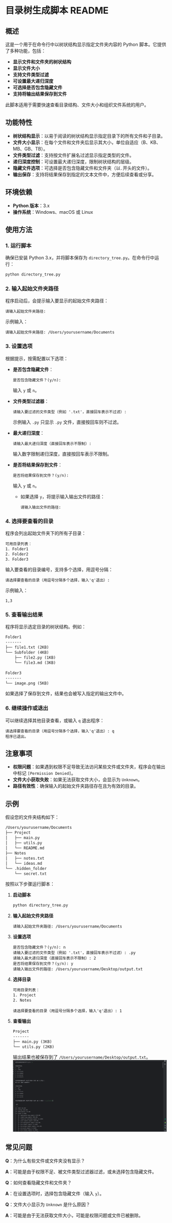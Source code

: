 # 目录树生成脚本 README

## 概述

这是一个用于在命令行中以树状结构显示指定文件夹内容的 Python 脚本。它提供了多种功能，包括：

- **显示文件和文件夹的树状结构**
- **显示文件大小**
- **支持文件类型过滤**
- **可设置最大递归深度**
- **可选择是否包含隐藏文件**
- **支持将输出结果保存到文件**

此脚本适用于需要快速查看目录结构、文件大小和组织文件系统的用户。

## 功能特性

- **树状结构显示**：以易于阅读的树状结构显示指定目录下的所有文件和子目录。
- **文件大小显示**：在每个文件和文件夹后显示其大小，单位自适应（B、KB、MB、GB、TB）。
- **文件类型过滤**：支持按文件扩展名过滤显示指定类型的文件。
- **递归深度控制**：可设置最大递归深度，限制树状结构的层级。
- **隐藏文件选项**：可选择是否包含隐藏文件和文件夹（以`.`开头的文件）。
- **输出保存**：支持将结果保存到指定的文本文件中，方便后续查看或分享。

## 环境依赖

- **Python 版本**：3.x
- **操作系统**：Windows、macOS 或 Linux

## 使用方法

### 1. 运行脚本

确保已安装 Python 3.x，并将脚本保存为 `directory_tree.py`。在命令行中运行：

```bash
python directory_tree.py
```

### 2. 输入起始文件夹路径

程序启动后，会提示输入要显示的起始文件夹路径：

```
请输入起始文件夹路径:
```

示例输入：

```
请输入起始文件夹路径: /Users/yourusername/Documents
```

### 3. 设置选项

根据提示，按需配置以下选项：

- **是否包含隐藏文件**：

  ```
  是否包含隐藏文件？(y/n):
  ```

  输入 `y` 或 `n`。

- **文件类型过滤器**：

  ```
  请输入要过滤的文件类型（例如 '.txt'，直接回车表示不过滤）:
  ```

  示例输入 `.py` 只显示 `.py` 文件，直接按回车则不过滤。

- **最大递归深度**：

  ```
  请输入最大递归深度（直接回车表示不限制）:
  ```

  输入数字限制递归深度，直接按回车表示不限制。

- **是否将结果保存到文件**：

  ```
  是否将结果保存到文件？(y/n):
  ```

  输入 `y` 或 `n`。

  - 如果选择 `y`，将提示输入输出文件的路径：

    ```
    请输入输出文件的路径:
    ```

### 4. 选择要查看的目录

程序会列出起始文件夹下的所有子目录：

```
可用目录列表：
1. Folder1
2. Folder2
3. Folder3
```

输入要查看的目录编号，支持多个选择，用逗号分隔：

```
请选择要查看的目录（用逗号分隔多个选择，输入'q'退出）:
```

示例输入：

```
1,3
```

### 5. 查看输出结果

程序将显示选定目录的树状结构。例如：

```
Folder1
-------
├── file1.txt (2KB)
└── Subfolder (4KB)
    ├── file2.py (1KB)
    └── file3.md (3KB)

Folder3
-------
└── image.png (5KB)
```

如果选择了保存到文件，结果也会被写入指定的输出文件中。

### 6. 继续操作或退出

可以继续选择其他目录查看，或输入 `q` 退出程序：

```
请选择要查看的目录（用逗号分隔多个选择，输入'q'退出）: q
程序已退出。
```

## 注意事项

- **权限问题**：如果遇到权限不足导致无法访问某些文件或文件夹，程序会在输出中标记 `[Permission Denied]`。
- **文件大小获取失败**：如果无法获取文件大小，会显示为 `Unknown`。
- **路径有效性**：确保输入的起始文件夹路径存在且为有效的目录。

## 示例

假设您的文件夹结构如下：

```
/Users/yourusername/Documents
├── Project
│   ├── main.py
│   ├── utils.py
│   └── README.md
├── Notes
│   ├── notes.txt
│   └── ideas.md
└── .hidden_folder
    └── secret.txt
```

按照以下步骤运行脚本：

1. **启动脚本**

   ```bash
   python directory_tree.py
   ```

2. **输入起始文件夹路径**

   ```
   请输入起始文件夹路径: /Users/yourusername/Documents
   ```

3. **设置选项**

   ```
   是否包含隐藏文件？(y/n): n
   请输入要过滤的文件类型（例如 '.txt'，直接回车表示不过滤）: .py
   请输入最大递归深度（直接回车表示不限制）: 2
   是否将结果保存到文件？(y/n): y
   请输入输出文件的路径: /Users/yourusername/Desktop/output.txt
   ```

4. **选择目录**

   ```
   可用目录列表：
   1. Project
   2. Notes

   请选择要查看的目录（用逗号分隔多个选择，输入'q'退出）: 1
   ```

5. **查看输出**

   ```
   Project
   -------
   ├── main.py (3KB)
   └── utils.py (2KB)
   ```

   输出结果也被保存到了 `/Users/yourusername/Desktop/output.txt`。
![img.png](img.png)
## 常见问题

**Q**：为什么有些文件或文件夹没有显示？

**A**：可能是由于权限不足、被文件类型过滤器过滤，或未选择包含隐藏文件。

**Q**：如何查看隐藏文件和文件夹？

**A**：在设置选项时，选择包含隐藏文件（输入 `y`）。

**Q**：文件大小显示为 `Unknown` 是什么原因？

**A**：可能是由于无法获取文件大小，可能是权限问题或文件已被删除。

